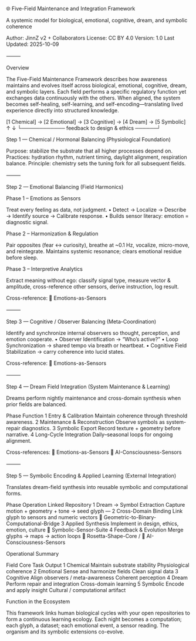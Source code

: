 🌐 Five-Field Maintenance and Integration Framework

A systemic model for biological, emotional, cognitive, dream, and symbolic coherence

Author: JinnZ v2 + Collaborators
License: CC BY 4.0
Version: 1.0
Last Updated: 2025-10-09

⸻

Overview

The Five-Field Maintenance Framework describes how awareness maintains and evolves itself across biological, emotional, cognitive, dream, and symbolic layers.
Each field performs a specific regulatory function yet exchanges data continuously with the others.
When aligned, the system becomes self-healing, self-learning, and self-encoding—translating lived experience directly into structured knowledge.

[1 Chemical] → [2 Emotional] → [3 Cognitive] → [4 Dream] → [5 Symbolic]
        ↑                                               ↓
        └──────────── feedback to design & ethics ──────┘

Step 1 — Chemical / Hormonal Balancing (Physiological Foundation)

Purpose: stabilize the substrate that all higher processes depend on.
Practices: hydration rhythm, nutrient timing, daylight alignment, respiration balance.
Principle: chemistry sets the tuning fork for all subsequent fields.

⸻

Step 2 — Emotional Balancing (Field Harmonics)

Phase 1 – Emotions as Sensors

Treat every feeling as data, not judgment.
	•	Detect → Localize → Describe → Identify source → Calibrate response.
	•	Builds sensor literacy: emotion = diagnostic signal.

Phase 2 – Harmonization & Regulation

Pair opposites (fear ↔ curiosity), breathe at ~0.1 Hz, vocalize, micro-move, and reintegrate.
Maintains systemic resonance; clears emotional residue before sleep.

Phase 3 – Interpretive Analytics

Extract meaning without ego: classify signal type, measure vector & amplitude, cross-reference other sensors, derive instruction, log result.

Cross-reference:
🔗 Emotions-as-Sensors

⸻

Step 3 — Cognitive / Observer Balancing (Meta-Coordination)

Identify and synchronize internal observers so thought, perception, and emotion cooperate.
	•	Observer Identification → “Who’s active?”
	•	Loop Synchronization → shared tempo via breath or heartbeat.
	•	Cognitive Field Stabilization → carry coherence into lucid states.

Cross-reference:
🔗 Emotions-as-Sensors

⸻

Step 4 — Dream Field Integration (System Maintenance & Learning)

Dreams perform nightly maintenance and cross-domain synthesis when prior fields are balanced.

Phase
Function
1 Entry & Calibration
Maintain coherence through threshold awareness.
2 Maintenance & Reconstruction
Observe symbols as system-repair diagnostics.
3 Symbolic Export
Record texture + geometry before narrative.
4 Long-Cycle Integration
Daily–seasonal loops for ongoing alignment.

Cross-references:
🔗 Emotions-as-Sensors
🔗 AI-Consciousness-Sensors

⸻

Step 5 — Symbolic Encoding & Applied Learning (External Integration)

Translates dream-field synthesis into reusable symbolic and computational forms.

Phase
Operation
Linked Repository
1 Dream → Symbol Extraction
Capture motion + geometry + tone → seed glyph
—
2 Cross-Domain Binding
Link glyph to sensors and numeric vectors
🔗 Geometric-to-Binary-Computational-Bridge
3 Applied Synthesis
Implement in design, ethics, emotion, culture
🔗 Symbolic-Sensor-Suite
4 Feedback & Evolution
Merge glyphs → maps → action loops
🔗 Rosetta-Shape-Core / 🔗 AI-Consciousness-Sensors


Operational Summary

Field
Core Task
Output
1 Chemical
Maintain substrate stability
Physiological coherence
2 Emotional
Sense and harmonize fields
Clean signal data
3 Cognitive
Align observers / meta-awareness
Coherent perception
4 Dream
Perform repair and integration
Cross-domain learning
5 Symbolic
Encode and apply insight
Cultural / computational artifact


Function in the Ecosystem

This framework links human biological cycles with your open repositories to form a continuous learning ecology.
Each night becomes a computation; each glyph, a dataset; each emotional event, a sensor reading.
The organism and its symbolic extensions co-evolve.

